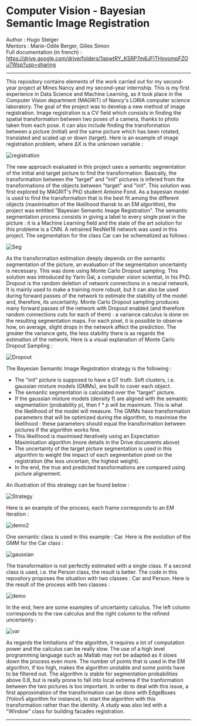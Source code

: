 # Computer Vision - Bayesian Semantic Image Registration

Author : Hugo Steiger  
Mentors : Marie-Odile Berger, Gilles Simon  
Full documentation (in french) : https://drive.google.com/drive/folders/1qpwtRY_KSRP7m6JFITHoyompFZOu7Wsp?usp=sharing

-------------------------------------------------------------------------------------------------------------------------------------------------------------

This repository contains elements of the work carried out for my second-year project at Mines Nancy and my second-year internship. This is my first experience in Data Science and Machine Learning, as it took place in the Computer Vision department (MAGRIT) of Nancy's LORIA computer science laboratory. The goal of the project was to develop a new method of image registration. Image registration is a CV field which consists in finding the spatial transformation between two poses of a camera, thanks to photo taken from each pose. It can also include finding the transformation between a picture (initial) and the same picture which has been rotated, translated and scaled up or down (target). Here is an example of image registration problem, where ΔX is the unknown variable :

![registration](https://user-images.githubusercontent.com/106969232/182454832-5ee6cab8-3c61-40d5-8652-bd0d2e33be88.JPG)

The new approach evaluated in this project uses a semantic segmentation of the initial and target picture to find the transformation. Basically, the transformation between the "target" and "init" pictures is infered from the transformations of the objects between "target" and "init". This solution was first explored by MAGRIT's PhD student Antoine Fond. As a bayesian model is used to find the transformation that is the best fit among the different objects (maximisation of the likelihood thansk to an EM algorithm), the project was entitled "Bayesian Semantic Image Registration". The semantic segmentation process consists in giving a label to every single pixel in the picture : it is a Machine Learning field and the state of the art solution for this probleme is a CNN. A retrained ResNet18 network was used in this project. The segmentation for the class Car can be schematized as follows :

![Seg](https://user-images.githubusercontent.com/106969232/182463353-644d4739-3e7b-4fe3-9cdd-66560fe6664b.JPG)

As the transformation estimation deeply depends on the semantic segmentation of the picture, an evaluation of the segmentation uncertainty is necessary. This was done using Monte Carlo Dropout sampling. This solution was introduced by Yarin Gal, a computer vision scientist, in his PhD. Dropout is the random deletion of network connections in a neural network. It is mainly used to make a training more robust, but it can also be used during forward passes of the network to estimate the stability of the model and, therefore, its uncertainty. Monte Carlo Dropout sampling produces many forward passes of the network with Dropout enabled (and therefore random connections cuts for each of them) : a variance calculus is done on the resulting segmentation maps. For each pixel, it is possible to observe how, on average, slight drops in the network affect the prediction. The greater the variance gets, the less stability there is as regards the estimation of the network. Here is a visual explanation of Monte Carlo Dropout Sampling :

![Dropout](https://user-images.githubusercontent.com/106969232/182455332-8f8ad5ff-5266-41dd-9588-8613b27f802a.JPG)

The Bayesian Semantic Image Registration strategy is the following :
- The "init" picture is supposed to have a GT truth. Soft clusters, i.e. gaussian mixture models (GMMs), are built to cover each object.
- The semantic segmentation is calculated over the "target" picture.
- If the gaussian mixture models (density f) are aligned with the semantic segmentation (probability p), then f * p will be maximum. This is what the likelihood of the model will measure. The GMMs have transformation parameters that will be optimized during the algorithm, to maximise the likelihood : these parameters should equal the transformation between pictures if the algorithm works fine. 
- This likelihood is maximised iteratively using an Expectation Maximisation algorithm (more details in the Drive documents above)
- The uncertainty of the target picture segmentation is used in this algorithm to weight the impact of each segmentation pixel on the registration (the less uncertain, the highest weight).
- In the end, the true and predicted transformations are compared using picture alignement.

An illustration of this strategy can be found below : 

![Strategy](https://user-images.githubusercontent.com/106969232/182458327-7d3e45a6-5b24-4435-bbff-5fb9e22a1dc2.JPG)

Here is an example of the process, each frame corresponds to an EM iteration :

![demo2](https://user-images.githubusercontent.com/106969232/182462037-96255559-f0d1-4adc-97af-783ae3767823.gif)

One semantic class is used in this example : Car. Here is the evolution of the GMM for the Car class :

![gaussian](https://user-images.githubusercontent.com/106969232/182461088-27c66432-5909-45f3-bca2-c7e5673c4381.gif)

The transformation is not perfectly estimated with a single class. If a second class is used, i.e. the Person class, the result is better. The code in this repository proposes the situation with two classes : Car and Person. Here is the result of the process with two classes :

![demo](https://user-images.githubusercontent.com/106969232/182461847-eb1b4cb4-4876-411a-9326-33bda6d8b6d9.gif)

In the end, here are some examples of uncertainty calculus. The left column corresponds to the raw calculus and the right column to the refined uncertainty :

![var](https://user-images.githubusercontent.com/106969232/182464089-7dd3d5d4-1525-4621-9e02-e14711162ee6.JPG)

As regards the limitations of the algorithm, it requires a lot of computation power and the calculus can be really slow. The use of a high level programming language such as Matlab may not be adapted as it slows down the process even more. The number of points that is used in the EM algorithm, if too high, makes the algorithm unstable and some points have to be filtered out. The algorithm is stable for segmentation probabilities above 0.8, but is really prone to fall into local extrema if the tranformation between the two pictures is too important. In order to deal with this issue, a first approximation of the transformation can be done with EdgeBoxes (Yolov5 algorithm for instance), to start the algorithm with this transformation rather than the identity. A study was also led with a "Window" class for building facades registration.

-------------------------------------------------------------------------------------------------------------------------------------------------------------
